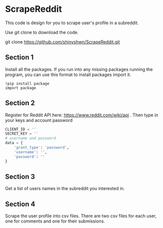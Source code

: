 # ScrapeReddit

This code is design for you to scrape user's profile in a subreddit. 

Use git clone to download the code. 

git clone https://github.com/shinyshwn/ScrapeReddit.git

## Section 1

Install all the packages. If you run into any missing packages running the program, you can use this format to install packages import it. 

```pyth
!pip install package
import package
```

## Section 2

Register for Reddit API here: https://www.reddit.com/wiki/api . Then type in your keys and account password

```py
CLIENT_ID = ''
SECRET_KEY = ''
# username and password 
data = {
    'grant_type': 'password', 
    'username': '', 
    'password': ''
}
```

## Section 3

Get a list of users names in the subreddit you interested in. 



## Section 4

Scrape the user profile into csv files. There are two csv files for each user, one for comments and one for their submissions.
